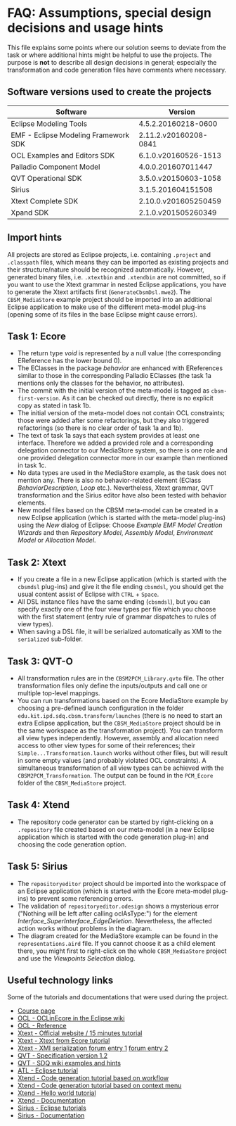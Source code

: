 # FAQ: Assumptions, special design decisions and usage hints

This file explains some points where our solution seems to deviate from the task or where additional hints might be helpful to use the projects. The purpose is **not** to describe all design decisions in general; especially the transformation and code generation files have comments where necessary.

## Software versions used to create the projects

|Software|Version|
|---|---|
|Eclipse Modeling Tools|4.5.2.20160218-0600|
|EMF - Eclipse Modeling Framework SDK|2.11.2.v20160208-0841|
|OCL Examples and Editors SDK|6.1.0.v20160526-1513|
|Palladio Component Model|4.0.0.201607011447|
|QVT Operational SDK|3.5.0.v20150603-1058|
|Sirius|3.1.5.201604151508|
|Xtext Complete SDK|2.10.0.v201605250459|
|Xpand SDK|2.1.0.v201505260349|

## Import hints
All projects are stored as Eclipse projects, i.e. containing `.project` and `.classpath` files, which means they can be imported as existing projects and their structure/nature should be recognized automatically. However, generated binary files, i.e. `.xtextbin` and `.xtendbin` are not committed, so if you want to use the Xtext grammar in nested Eclipse applications, you have to generate the Xtext artifacts first (`GenerateCbsmDsl.mwe2`). The `CBSM_MediaStore` example project should be imported into an additional Eclipse application to make use of the different meta-model plug-ins (opening some of its files in the base Eclipse might cause errors).

## Task 1: Ecore

- The return type *void* is represented by a null value (the corresponding EReference has the lower bound 0).
- The EClasses in the package *behavior* are enhanced with EReferences similar to those in the corresponding Palladio EClasses (the task 1a mentions only the classes for the behavior, no attributes).
- The commit with the initial version of the meta-model is tagged as `cbsm-first-version`. As it can be checked out directly, there is no explicit copy as stated in task 1b.
- The initial version of the meta-model does not contain OCL constraints; those were added after some refactorings, but they also triggered refactorings (so there is no clear order of task 1a and 1b).
- The text of task 1a says that each system provides at least one interface. Therefore we added a provided role and a corresponding delegation connector to our MediaStore system, so there is one role and one provided delegation connector more in our example than mentioned in task 1c.
- No data types are used in the MediaStore example, as the task does not mention any. There is also no behavior-related element (EClass *BehaviorDescription*, *Loop* etc.). Nevertheless, Xtext grammar, QVT transformation and the Sirius editor have also been tested with behavior elements.
- New model files based on the CBSM meta-model can be created in a new Eclipse application (which is started with the meta-model plug-ins) using the *New* dialog of Eclipse: Choose *Example EMF Model Creation Wizards* and then *Repository Model*, *Assembly Model*, *Environment Model* or *Allocation Model*.

## Task 2: Xtext

- If you create a file in a new Eclipse application (which is started with the `cbsmdsl` plug-ins) and give it the file ending `cbsmdsl`, you should get the usual content assist of Eclipse with `CTRL` + `Space`.
- All DSL instance files have the same ending (`cbsmdsl`), but you can specify exactly one of the four view types per file which you choose with the first statement (entry rule of grammar dispatches to rules of view types).
- When saving a DSL file, it will be serialized automatically as XMI to the `serialized` sub-folder.

## Task 3: QVT-O
- All transformation rules are in the `CBSM2PCM_Library.qvto` file. The other transformation files only define the inputs/outputs and call one or multiple top-level mappings.
- You can run transformations based on the Ecore MediaStore example by choosing a pre-defined launch configuration in the folder `edu.kit.ipd.sdq.cbsm.transform/launches` (there is no need to start an extra Eclipse application, but the `CBSM_MediaStore` project should be in the same workspace as the transformation project). You can transform all view types independently. However, assembly and allocation need access to other view types for some of their references; their `Simple...Transformation.launch` works without other files, but will result in some empty values (and probably violated OCL constraints). A simultaneous transformation of all view types can be achieved with the `CBSM2PCM_Transformation`. The output can be found in the `PCM_Ecore` folder of the `CBSM_MediaStore` project.

## Task 4: Xtend
- The repository code generator can be started by right-clicking on a `.repository` file created based on our meta-model (in a new Eclipse application which is started with the code generation plug-in) and choosing the code generation option.

## Task 5: Sirius
- The `repositoryeditor` project should be imported into the workspace of an Eclipse application (which is started with the Ecore meta-model plug-ins) to prevent some referencing errors.
- The validation of `repositoryeditor.odesign` shows a mysterious error ("Nothing will be left after calling oclAsType:") for the element *Interface_SuperInterface_EdgeDeletion*. Nevertheless, the affected action works without problems in the diagram.
- The diagram created for the MediaStore example can be found in the `representations.aird` file. If you cannot choose it as a child element there, you might first to right-click on the whole `CBSM_MediaStore` project and use the *Viewpoints Selection* dialog.


## Useful technology links

Some of the tutorials and documentations that were used during the project.

- [Course page](https://sdqweb.ipd.kit.edu/wiki/Praktikum_Modellgetriebene_Software-Entwicklung_SS16)
- [OCL - OCLinEcore in the Eclipse wiki](https://wiki.eclipse.org/OCL/OCLinEcore)
- [OCL - Reference](https://wiki.eclipse.org/Acceleo/OCL_Operations_Reference)
- [Xtext - Official website / 15 minutes tutorial](http://www.eclipse.org/Xtext/documentation/102_domainmodelwalkthrough.html)
- [Xtext - Xtext from Ecore tutorial](http://rtsys.informatik.uni-kiel.de/confluence/display/TUT/Xtext+1+-+Creating+a+Grammar+for+an+Existing+Metamodel)
- [Xtext - XMI serialization forum entry 1](http://stackoverflow.com/questions/35839786/xtext-export-model-as-xmi-xml) [forum entry 2](https://www.eclipse.org/forums/index.php/t/292631/)
- [QVT - Specification version 1.2](http://www.omg.org/spec/QVT/1.2/PDF/)
- [QVT - SDQ wiki examples and hints](https://sdqweb.ipd.kit.edu/wiki/QVT)
- [ATL - Eclipse tutorial](https://wiki.eclipse.org/ATL/Tutorials_-_Create_a_simple_ATL_transformation)
- [Xtend - Code generation tutorial based on workflow](https://christiandietrich.wordpress.com/2011/07/29/xtend2-code-generators-with-non-xtext-models/)
- [Xtend - Code generation tutorial based on context menu](https://christiandietrich.wordpress.com/2011/10/15/xtext-calling-the-generator-from-a-context-menu/)
- [Xtend - Hello world tutorial](https://maxrohde.com/2011/11/06/xtend-tutorial/)
- [Xtend - Documentation](http://www.eclipse.org/xtend/documentation/index.html) 
- [Sirius - Eclipse tutorials](http://www.eclipse.org/sirius/getstarted.html)
- [Sirius - Documentation](http://www.eclipse.org/sirius/doc/)